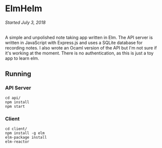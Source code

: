  
ElmHelm
=======

###### *Started July 3, 2018*

A simple and unpolished note taking app written in Elm.  The API server is
written in JavaScript with Express.js and uses a SQLite database for recording
notes.  I also wrote an Ocaml version of the API but I'm not sure if it's
working at the moment.  There is no authentication, as this is just a toy app
to learn elm.

Running
-------

### API Server

```
cd api/
npm install
npm start
```

### Client

```
cd client/
npm install -g elm
elm-package install
elm-reactor
```


